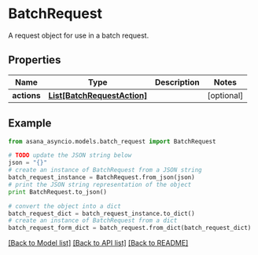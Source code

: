 # BatchRequest

A request object for use in a batch request.

## Properties

Name | Type | Description | Notes
------------ | ------------- | ------------- | -------------
**actions** | [**List[BatchRequestAction]**](BatchRequestAction.md) |  | [optional] 

## Example

```python
from asana_asyncio.models.batch_request import BatchRequest

# TODO update the JSON string below
json = "{}"
# create an instance of BatchRequest from a JSON string
batch_request_instance = BatchRequest.from_json(json)
# print the JSON string representation of the object
print BatchRequest.to_json()

# convert the object into a dict
batch_request_dict = batch_request_instance.to_dict()
# create an instance of BatchRequest from a dict
batch_request_form_dict = batch_request.from_dict(batch_request_dict)
```
[[Back to Model list]](../README.md#documentation-for-models) [[Back to API list]](../README.md#documentation-for-api-endpoints) [[Back to README]](../README.md)


